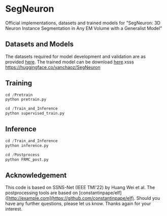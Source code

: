 # SegNeuron
Official implementations, datasets and trained models for "SegNeuron: 3D Neuron Instance Segmentation in
 Any EM Volume with a Generalist Model"
## Datasets and Models
The datasets required for model development and validation are as provided [here](https://huggingface.co/yanchaoz/EMNeuron). The trained model can be download [here](https://huggingface.co/yanchaoz/SegNeuron).xsss
https://huggingface.co/yanchaoz/SegNeuron
## Training
```python
cd /Pretrain
python pretrain.py
```
```python
cd /Train_and_Inference
python supervised_train.py
```
## Inference
```python
cd /Train_and_Inference
python inference.py
```
```python
cd /Postprocess
python FRMC_post.py
```
## Acknowledgement
This code is based on SSNS-Net (IEEE TMI'22) by Huang Wei et al. The postprocessing tools are based on [constantinpape/elf]([http://example.com](https://github.com/constantinpape/elf). Should you have any further questions, please let us know. Thanks again for your interest.
